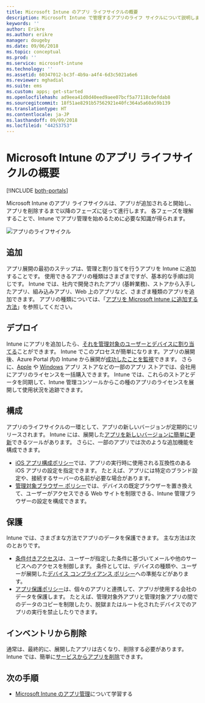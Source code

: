 ```yaml
---
title: Microsoft Intune のアプリ ライフサイクルの概要
description: Microsoft Intune で管理するアプリのライフ サイクルについて説明します。 アプリのライフ サイクルには、アプリの追加、配置、構成、保護、削除があります。
keywords: ''
author: Erikre
ms.author: erikre
manager: dougeby
ms.date: 09/06/2018
ms.topic: conceptual
ms.prod: ''
ms.service: microsoft-intune
ms.technology: ''
ms.assetid: 60347012-bc3f-4b9a-a4f4-6d3c5021a6e6
ms.reviewer: mghadial
ms.suite: ems
ms.custom: apps; get-started
ms.openlocfilehash: ad9eea41d0d40eed9aee07bcf5a77118c0efdab8
ms.sourcegitcommit: 18f51ae8291b57562921e40fc364a5a60a59b139
ms.translationtype: HT
ms.contentlocale: ja-JP
ms.lasthandoff: 09/09/2018
ms.locfileid: "44253753"
---
```

# <a name="overview-of-the-app-lifecycle-in-microsoft-intune"></a>Microsoft Intune のアプリ ライフサイクルの概要

[!INCLUDE [both-portals](./includes/note-for-both-portals.md)]

Microsoft Intune のアプリ ライフサイクルは、アプリが追加されると開始し、アプリを削除するまで以降のフェーズに従って進行します。 各フェーズを理解することで、Intune でアプリ管理を始めるために必要な知識が得られます。

![アプリのライフサイクル](./media/app-lifecycle.png "Intune アプリのライフサイクル")

## <a name="add"></a>追加

アプリ展開の最初のステップは、管理と割り当てを行うアプリを Intune に追加することです。 使用できるアプリの種類はさまざまですが、基本的な手順は同じです。 Intune では、社内で開発されたアプリ (基幹業務)、ストアから入手したアプリ、組み込みアプリ、Web 上のアプリなど、さまざま種類のアプリを追加できます。 アプリの種類については、「[アプリを Microsoft Intune に追加する方法](apps-add.md)」を参照してください。 

## <a name="deploy"></a>デプロイ

Intune にアプリを追加したら、[それを管理対象のユーザーとデバイスに割り当てる](apps-deploy.md)ことができます。 Intune でこのプロセスが簡単になります。アプリの展開後、Azure Portal 内の Intune から展開が[成功したことを監視](apps-monitor.md)できます。 さらに、[Apple](vpp-apps-ios.md) や [Windows](windows-store-for-business.md) アプリ ストアなどの一部のアプリ ストアでは、会社用にアプリのライセンスを一括購入できます。 Intune では、これらのストアとデータを同期して、Intune 管理コンソールからこの種のアプリのライセンスを展開して使用状況を追跡できます。

## <a name="configure"></a>構成

アプリのライフサイクルの一環として、アプリの新しいバージョンが定期的にリリースされます。 Intune には、展開した[アプリを新しいバージョンに簡単に更新](apps-add.md)できるツールがあります。 さらに、一部のアプリでは次のような追加機能を構成できます。
- [iOS アプリ構成ポリシー](app-configuration-policies-use-ios.md)では、アプリの実行時に使用される互換性のある iOS アプリの設定を指定できます。 たとえば、アプリには特定のブランド設定や、接続するサーバーの名前が必要な場合があります。
- [管理対象ブラウザー ポリシー](app-configuration-managed-browser.md)では、デバイスの既定ブラウザーを置き換えて、ユーザーがアクセスできる Web サイトを制限できる、Intune 管理ブラウザーの設定を構成できます。

## <a name="protect"></a>保護

Intune では、さまざまな方法でアプリのデータを保護できます。 主な方法は次のとおりです。
- [条件付きアクセス](conditional-access.md)は、ユーザーが指定した条件に基づいてメールや他のサービスへのアクセスを制御します。 条件としては、デバイスの種類や、ユーザーが展開した[デバイス コンプライアンス ポリシー](device-compliance.md)への準拠などがあります。
- [アプリ保護ポリシー](app-protection-policy.md)は、個々のアプリと連携して、アプリが使用する会社のデータを保護します。 たとえば、管理対象外アプリと管理対象アプリの間でのデータのコピーを制限したり、脱獄またはルート化されたデバイスでのアプリの実行を禁止したりできます。

## <a name="retire"></a>インベントリから削除

通常は、最終的に、展開したアプリは古くなり、削除する必要があります。 Intune では、簡単に[サービスからアプリを削除](device-management.md)できます。

## <a name="next-steps"></a>次の手順

- [Microsoft Intune のアプリ管理](app-management.md)について学習する